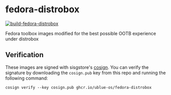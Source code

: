 # fedora-distrobox

[![build-fedora-distrobox](https://github.com/ublue-os/fedora-distrobox/actions/workflows/build.yml/badge.svg)](https://github.com/ublue-os/fedora-distrobox/actions/workflows/build.yml) 

Fedora toolbox images modified for the best possible OOTB experience under distrobox

## Verification

These images are signed with sisgstore's [cosign](https://docs.sigstore.dev/cosign/overview/). You can verify the signature by downloading the `cosign.pub` key from this repo and running the following command:

    cosign verify --key cosign.pub ghcr.io/ublue-os/fedora-distrobox
